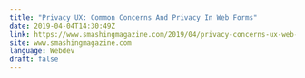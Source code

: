 ```yaml
---
title: "Privacy UX: Common Concerns And Privacy In Web Forms"
date: 2019-04-04T14:30:49Z
link: https://www.smashingmagazine.com/2019/04/privacy-concerns-ux-web-forms/
site: www.smashingmagazine.com
language: Webdev
draft: false
---
```

